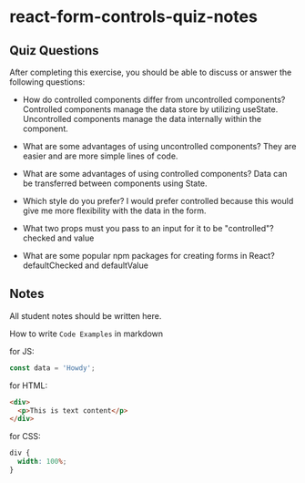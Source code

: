 # react-form-controls-quiz-notes

## Quiz Questions

After completing this exercise, you should be able to discuss or answer the following questions:

- How do controlled components differ from uncontrolled components?
  Controlled components manage the data store by utilizing useState.
  Uncontrolled components manage the data internally within the component.

- What are some advantages of using uncontrolled components?
  They are easier and are more simple lines of code.

- What are some advantages of using controlled components?
  Data can be transferred between components using State.

- Which style do you prefer?
  I would prefer controlled because this would give me more flexibility with the data in the form.

- What two props must you pass to an input for it to be "controlled"?
  checked and value
- What are some popular npm packages for creating forms in React?
  defaultChecked and defaultValue

## Notes

All student notes should be written here.

How to write `Code Examples` in markdown

for JS:

```javascript
const data = 'Howdy';
```

for HTML:

```html
<div>
  <p>This is text content</p>
</div>
```

for CSS:

```css
div {
  width: 100%;
}
```
